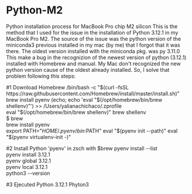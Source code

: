 # Python-M2
Python installation process for MacBook Pro chip M2 silicon 
This is the method that I used for the issue in the installation of Python 3.12.1 in my MacBook Pro M2.
The source of the issue was the python version of the miniconda3 previous installed in my mac (by me) that I forgot that it was there. 
The oldest version installed with the miniconda pkg. was py 3.11.0
This make a bug in the recognizion of the newest version of python (3.12.1) installed with Homebrew and manual. My Mac don't recognized the new python version cause of the oldest already installed. 
So, I solve that problem following this steps:

#1 Download Homebrew
/bin/bash -c "$(curl -fsSL https://raw.githubusercontent.com/Homebrew/install/master/install.sh)"
brew install pyenv
(echo; echo 'eval "$(/opt/homebrew/bin/brew shellenv)"') >> /Users/yalianachichaco/.zprofile  
    eval "$(/opt/homebrew/bin/brew shellenv)"
brew shellenv   
$ brew                         
brew install pyenv  
export PATH="$HOME/.pyenv/bin:$PATH"
eval "$(pyenv init --path)"
eval "$(pyenv virtualenv-init -)"

#2 Install Python 'pyenv' in zsch with $brew
pyenv install --list  
pyenv install 3.12.1  
pyenv global 3.12.1  
pyenv local 3.12.1  
python3 --version 

#3 Ejecuted Python 3.12.1
Phyton3
